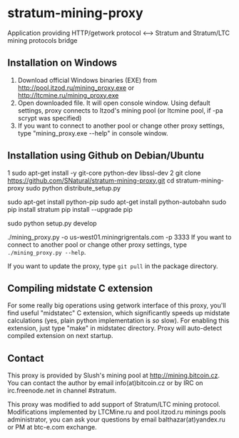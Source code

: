 stratum-mining-proxy
====================

Application providing HTTP/getwork protocol <--> Stratum and Stratum/LTC mining protocols bridge

Installation on Windows
-----------------------

1. Download official Windows binaries (EXE) from http://pool.itzod.ru/mining_proxy.exe or http://ltcmine.ru/mining_proxy.exe
2. Open downloaded file. It will open console window. Using default settings, proxy connects to Itzod's mining pool (or ltcmine pool, if -pa scrypt was specified)
3. If you want to connect to another pool or change other proxy settings, type "mining_proxy.exe --help" in console window.

Installation using Github on Debian/Ubuntu
-------------------------

1 sudo apt-get install -y git-core python-dev libssl-dev
2 git clone https://github.com/SNatural/stratum-mining-proxy.git
cd stratum-mining-proxy
sudo python distribute_setup.py

sudo apt-get install python-pip
sudo apt-get install python-autobahn
sudo pip install stratum
pip install --upgrade pip

sudo python setup.py develop




./mining_proxy.py -o us-west01.miningrigrentals.com -p 3333
If you want to connect to another pool or change other proxy settings, type ```./mining_proxy.py --help```.

If you want to update the proxy, type ```git pull``` in the package directory.

Compiling midstate C extension
------------------------------
For some really big operations using getwork interface of this proxy, you'll find
useful "midstatec" C extension, which significantly speeds up midstate calculations
(yes, plain python implementation is *so* slow). For enabling this extension,
just type "make" in midstatec directory. Proxy will auto-detect compiled extension
on next startup.

Contact
-------

This proxy is provided by Slush's mining pool at http://mining.bitcoin.cz. You can contact the author
by email info(at)bitcoin.cz or by IRC on irc.freenode.net in channel #stratum.

This proxy was modified to add support of Stratum/LTC mining protocol. Modifications implemented by LTCMine.ru and pool.itzod.ru minings pools administrator, you can ask your 
questions by email balthazar(at)yandex.ru or PM at btc-e.com exchange.
